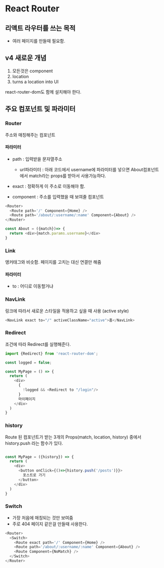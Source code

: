 # React Router



## 리액트 라우터를 쓰는 목적

- 여러 페이지를 만들때 필요함.





## v4 새로운 개념

1. 모든것은 component
2. location
3. <Match/> turns a location into UI

react-router-dom도 함께 설치해야 한다. 



## 주요 컴포넌트 및 파라미터

### Router

주소와 매칭해주는 컴포넌트 



#### 파라미터

- path : 입력받을 문자열주소
  - url파라미터 : 아래 코드에서 username에 파라미터를 넣으면 About컴포넌트에서 match라는 props를 받아서 사용가능하다. 

- exact : 정확하게 이 주소로 이동해야 함. 

- component : 주소를 입력했을 때 보여줄 컴포넌트



```javascript
<Router>
  <Route path='/' Component={Home} />
  <Route path='/about/:username/:name' Component={About} />
</Router>  
```

```javascript
const About = ({match})=> {
  return <div>{match.params.username}</div>
}
```


### Link

앵커태그와 비슷함.  페이지를 고치는 대신 연결만 해줌


#### 파라미터

- to : 어디로 이동할거냐



### NavLink

링크에 따라서 새로운 스타일을 적용하고 싶을 때 사용 (active style)

```javascript
<NavLink exact to="/" activeClassName="active">홈</NavLink>
```


### Redirect

조건에 따라 Redirect를 실행해준다. 

```javascript
import {Redirect} from 'react-router-dom';

const logged = false;

const MyPage = () => {
  return (
    <div>
      {
        !logged && <Redirect to "/login"/>
      }
      마이페이지
    </div>
  )
}
```

### history
Route 된 컴포넌트가 받는 3개의 Props(match, location, history) 중에서  history.push 라는 함수가 있다. 

```javascript

const MyPage = ({history}) => {
  return (
    <div>
      <button onClick={()=>{history.push('/posts')}}>
        포스트로 가기
      </button>
    </div>
  )
}
```

### Switch

- 가장 처음에 매칭되는 것만 보여줌
- 주로 404 페이지 같은걸 만들때 사용한다. 

```javascript
<Router>
  <Switch>
    <Route exact path='/' Component={Home} />
    <Route path='/about/:username/:name' Component={About} />
    <Route Component={NoMatch} />
  </Switch>    
</Router>  
```

